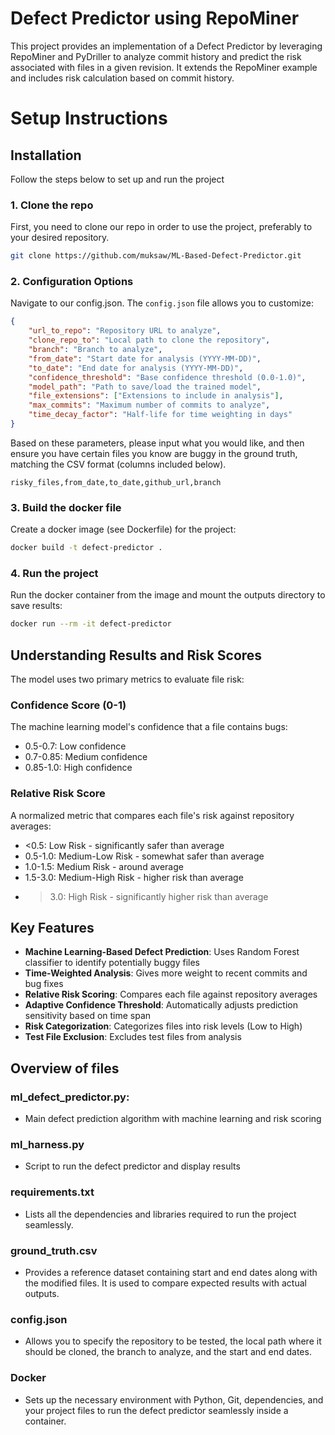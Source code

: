 # Defect Predictor using RepoMiner

This project provides an implementation of a Defect Predictor by leveraging RepoMiner and PyDriller to analyze commit history and predict the risk associated with files in a given revision. It extends the RepoMiner example and includes risk calculation based on commit history.

# Setup Instructions


## Installation
Follow the steps below to set up and run the project

### 1. Clone the repo
First, you need to clone our repo in order to use the project, preferably to your desired repository.

```bash
git clone https://github.com/muksaw/ML-Based-Defect-Predictor.git
```

### 2. Configuration Options
Navigate to our config.json.
The `config.json` file allows you to customize:

```json
{
    "url_to_repo": "Repository URL to analyze",
    "clone_repo_to": "Local path to clone the repository",
    "branch": "Branch to analyze",
    "from_date": "Start date for analysis (YYYY-MM-DD)",
    "to_date": "End date for analysis (YYYY-MM-DD)",
    "confidence_threshold": "Base confidence threshold (0.0-1.0)",
    "model_path": "Path to save/load the trained model",
    "file_extensions": ["Extensions to include in analysis"],
    "max_commits": "Maximum number of commits to analyze",
    "time_decay_factor": "Half-life for time weighting in days"
}
```
Based on these parameters, please input what you would like, and then ensure you have certain files you know are buggy in the ground truth, matching the CSV format (columns included below).
```csv
risky_files,from_date,to_date,github_url,branch
```


### 3. Build the docker file
Create a docker image (see Dockerfile) for the project: 
```bash
docker build -t defect-predictor .
```

### 4. Run the project
Run the docker container from the image and mount the outputs directory to save results:
```bash
docker run --rm -it defect-predictor
```



## Understanding Results and Risk Scores

The model uses two primary metrics to evaluate file risk:

### Confidence Score (0-1)
The machine learning model's confidence that a file contains bugs:
- 0.5-0.7: Low confidence
- 0.7-0.85: Medium confidence
- 0.85-1.0: High confidence

### Relative Risk Score
A normalized metric that compares each file's risk against repository averages:
- <0.5: Low Risk - significantly safer than average
- 0.5-1.0: Medium-Low Risk - somewhat safer than average
- 1.0-1.5: Medium Risk - around average
- 1.5-3.0: Medium-High Risk - higher risk than average
- >3.0: High Risk - significantly higher risk than average


## Key Features

- **Machine Learning-Based Defect Prediction**: Uses Random Forest classifier to identify potentially buggy files
- **Time-Weighted Analysis**: Gives more weight to recent commits and bug fixes
- **Relative Risk Scoring**: Compares each file against repository averages
- **Adaptive Confidence Threshold**: Automatically adjusts prediction sensitivity based on time span
- **Risk Categorization**: Categorizes files into risk levels (Low to High)
- **Test File Exclusion**: Excludes test files from analysis


## Overview of files

  ### ml_defect_predictor.py:
  - Main defect prediction algorithm with machine learning and risk scoring
  
  ### ml_harness.py
  - Script to run the defect predictor and display results
  
  ### requirements.txt
  - Lists all the dependencies and libraries required to run the project seamlessly.
  
  ### ground_truth.csv
  - Provides a reference dataset containing start and end dates along with the modified files. It is used to compare expected results with actual outputs.
  
  ### config.json
  - Allows you to specify the repository to be tested, the local path where it should be cloned, the branch to analyze, and the start and end dates.
  
  ### Docker 
  - Sets up the necessary environment with Python, Git, dependencies, and your project files to run the defect predictor seamlessly inside a container.
